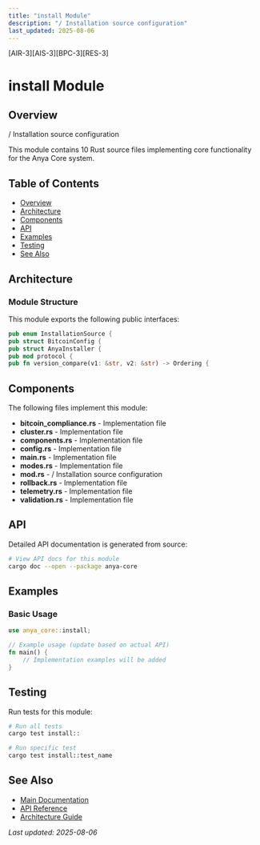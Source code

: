 ```yaml
---
title: "install Module"
description: "/ Installation source configuration"
last_updated: 2025-08-06
---
```


[AIR-3][AIS-3][BPC-3][RES-3]

# install Module

## Overview

/ Installation source configuration

This module contains 10 Rust source files implementing core functionality for the Anya Core system.

## Table of Contents

- [Overview](#overview)
- [Architecture](#architecture)
- [Components](#components)
- [API](#api)
- [Examples](#examples)
- [Testing](#testing)
- [See Also](#see-also)

## Architecture

### Module Structure

This module exports the following public interfaces:

```rust
pub enum InstallationSource {
pub struct BitcoinConfig {
pub struct AnyaInstaller {
pub mod protocol {
pub fn version_compare(v1: &str, v2: &str) -> Ordering {
```

## Components

The following files implement this module:

- **bitcoin_compliance.rs** - Implementation file
- **cluster.rs** - Implementation file
- **components.rs** - Implementation file
- **config.rs** - Implementation file
- **main.rs** - Implementation file
- **modes.rs** - Implementation file
- **mod.rs** - / Installation source configuration
- **rollback.rs** - Implementation file
- **telemetry.rs** - Implementation file
- **validation.rs** - Implementation file

## API

Detailed API documentation is generated from source:

```bash
# View API docs for this module
cargo doc --open --package anya-core
```

## Examples

### Basic Usage

```rust
use anya_core::install;

// Example usage (update based on actual API)
fn main() {
    // Implementation examples will be added
}
```

## Testing

Run tests for this module:

```bash
# Run all tests
cargo test install::

# Run specific test
cargo test install::test_name
```

## See Also

- [Main Documentation](../README.md)
- [API Reference](../api/README.md)
- [Architecture Guide](../architecture/README.md)

*Last updated: 2025-08-06*
